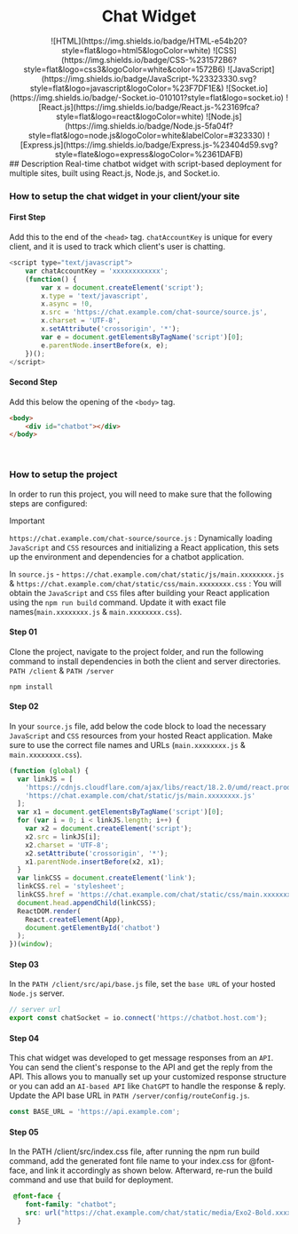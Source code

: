 <h1 align="center">Chat Widget</h1>
<div align="center">
![HTML](https://img.shields.io/badge/HTML-e54b20?style=flat&logo=html5&logoColor=white) ![CSS](https://img.shields.io/badge/CSS-%231572B6?style=flat&logo=css3&logoColor=white&color=1572B6) ![JavaScript](https://img.shields.io/badge/JavaScript-%23323330.svg?style=flat&logo=javascript&logoColor=%23F7DF1E&)  ![Socket.io](https://img.shields.io/badge/-Socket.io-010101?style=flat&logo=socket.io) ![React.js](https://img.shields.io/badge/React.js-%23169fca?style=flat&logo=react&logoColor=white) ![Node.js](https://img.shields.io/badge/Node.js-5fa04f?style=flat&logo=node.js&logoColor=white&labelColor=#323330) ![Express.js](https://img.shields.io/badge/Express.js-%23404d59.svg?style=flate&logo=express&logoColor=%2361DAFB)
</div>
## Description
Real-time chatbot widget with script-based deployment for multiple sites, built using React.js, Node.js, and Socket.io.

### How to setup the chat widget in your client/your site

#### First Step
Add this to the end of the `<head>` tag.
`chatAccountKey` is unique for every client, and it is used to track which client's user is chatting.
```js
<script type="text/javascript"> 
    var chatAccountKey = 'xxxxxxxxxxxx';
    (function() {
        var x = document.createElement('script');
        x.type = 'text/javascript',
        x.async = !0,
        x.src = 'https://chat.example.com/chat-source/source.js',
        x.charset = 'UTF-8',
        x.setAttribute('crossorigin', '*');
        var e = document.getElementsByTagName('script')[0];
        e.parentNode.insertBefore(x, e);
    })();
</script>
```
#### Second Step
Add this below the opening of the `<body>` tag.
```HTML
<body>
    <div id="chatbot"></div>
</body>
```
&nbsp;
### How to setup the project
In order to run this project, you will need to make sure that the following steps are configured:
> [!IMPORTANT]
> `https://chat.example.com/chat-source/source.js` : Dynamically loading `JavaScript` and `CSS` resources and initializing a React application, this sets up the environment and dependencies for a chatbot application.
>
> In `source.js` - `https://chat.example.com/chat/static/js/main.xxxxxxxx.js` & `https://chat.example.com/chat/static/css/main.xxxxxxxx.css` : You will obtain the `JavaScript` and `CSS` files after building your React application using the `npm run build` command. Update it with exact file names(`main.xxxxxxxx.js` & `main.xxxxxxxx.css`). 

#### Step 01
Clone the project, navigate to the project folder, and run the following command to install dependencies in both the client and server directories. `PATH /client` & `PATH /server`
```console
npm install
```

#### Step 02
In your `source.js` file, add below the code block to load the necessary `JavaScript` and `CSS` resources from your hosted React application. Make sure to use the correct file names and URLs (`main.xxxxxxxx.js` & `main.xxxxxxxx.css`).
```js
(function (global) {
  var linkJS = [
    'https://cdnjs.cloudflare.com/ajax/libs/react/18.2.0/umd/react.production.min.js',
    'https://chat.example.com/chat/static/js/main.xxxxxxxx.js'
  ];
  var x1 = document.getElementsByTagName('script')[0];
  for (var i = 0; i < linkJS.length; i++) {
    var x2 = document.createElement('script');
    x2.src = linkJS[i];
    x2.charset = 'UTF-8';
    x2.setAttribute('crossorigin', '*');
    x1.parentNode.insertBefore(x2, x1);
  }
  var linkCSS = document.createElement('link');
  linkCSS.rel = 'stylesheet';
  linkCSS.href = 'https://chat.example.com/chat/static/css/main.xxxxxxxx.css';
  document.head.appendChild(linkCSS);
  ReactDOM.render(
    React.createElement(App),
    document.getElementById('chatbot')
  );
})(window);
```

#### Step 03
In the `PATH /client/src/api/base.js` file, set the `base URL` of your hosted `Node.js` server.
```js
// server url
export const chatSocket = io.connect('https://chatbot.host.com');
```

#### Step 04
This chat widget was developed to get message responses from an `API`. You can send the client's response to the API and get the reply from the API. This allows you to manually set up your customized response structure or you can add an `AI-based API` like `ChatGPT` to handle the response & reply. Update the API base URL in `PATH /server/config/routeConfig.js`.
```js
const BASE_URL = 'https://api.example.com';
```

#### Step 05
In the PATH /client/src/index.css file, after running the npm run build command, add the generated font file name to your index.css for @font-face, and link it accordingly as shown below. Afterward, re-run the build command and use that build for deployment.
```css
 @font-face {
    font-family: "chatbot";
    src: url("https://chat.example.com/chat/static/media/Exo2-Bold.xxxxxxxx.ttf") format("truetype");
  }
```
